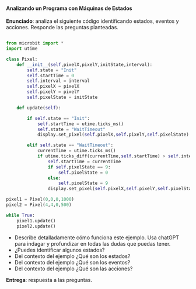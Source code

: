 ####  Analizando un Programa con Máquinas de Estados

**Enunciado**: analiza el siguiente código identificando estados, eventos y acciones. Responde las preguntas planteadas.

``` py

from microbit import *
import utime

class Pixel:
    def __init__(self,pixelX,pixelY,initState,interval):
        self.state = "Init"
        self.startTime = 0
        self.interval = interval
        self.pixelX = pixelX
        self.pixelY = pixelY
        self.pixelState = initState

    def update(self):

        if self.state == "Init":
            self.startTime = utime.ticks_ms()
            self.state = "WaitTimeout"
            display.set_pixel(self.pixelX,self.pixelY,self.pixelState)

        elif self.state == "WaitTimeout":
            currentTime = utime.ticks_ms()
            if utime.ticks_diff(currentTime,self.startTime) > self.interval:
                self.startTime = currentTime
                if self.pixelState == 9:
                    self.pixelState = 0
                else:
                    self.pixelState = 9
                display.set_pixel(self.pixelX,self.pixelY,self.pixelState)

pixel1 = Pixel(0,0,0,1000)
pixel2 = Pixel(4,4,0,500)

while True:
    pixel1.update()
    pixel2.update()

```

- Describe detalladamente cómo funciona este ejemplo. Usa chatGPT para indagar y profundizar en todas las dudas que 
puedas tener.
- ¿Puedes identificar algunos estados?
- Del contexto del ejemplo ¿Qué son los estados?
- Del contexto del ejemplo ¿Qué son los eventos?
- Del contexto del ejemplo ¿Qué son las acciones?

**Entrega**: respuesta a las preguntas.
